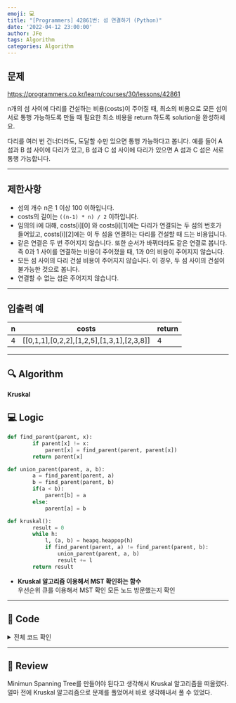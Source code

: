 ```yaml
---
emoji: 💻
title: "[Programmers] 42861번: 섬 연결하기 (Python)"
date: '2022-04-12 23:00:00'
author: JFe
tags: Algorithm
categories: Algorithm
---
```


## 문제
https://programmers.co.kr/learn/courses/30/lessons/42861

n개의 섬 사이에 다리를 건설하는 비용(costs)이 주어질 때, 최소의 비용으로 모든 섬이 서로 통행 가능하도록 만들 때 필요한 최소 비용을 return 하도록 solution을 완성하세요.

다리를 여러 번 건너더라도, 도달할 수만 있으면 통행 가능하다고 봅니다. 예를 들어 A 섬과 B 섬 사이에 다리가 있고, B 섬과 C 섬 사이에 다리가 있으면 A 섬과 C 섬은 서로 통행 가능합니다.

---

## 제한사항  
- 섬의 개수 n은 1 이상 100 이하입니다.  
- costs의 길이는 `((n-1) * n) / 2` 이하입니다.  
- 임의의 i에 대해, costs[i][0] 와 costs[i][1]에는 다리가 연결되는 두 섬의 번호가 들어있고, costs[i][2]에는 이 두 섬을 연결하는 다리를 건설할 때 드는 비용입니다.  
- 같은 연결은 두 번 주어지지 않습니다. 또한 순서가 바뀌더라도 같은 연결로 봅니다. 즉 0과 1 사이를 연결하는 비용이 주어졌을 때, 1과 0의 비용이 주어지지 않습니다.  
- 모든 섬 사이의 다리 건설 비용이 주어지지 않습니다. 이 경우, 두 섬 사이의 건설이 불가능한 것으로 봅니다.  
- 연결할 수 없는 섬은 주어지지 않습니다.  

---

## 입출력 예  
|n|costs|return|
|---|---|---|
|4|[[0,1,1],[0,2,2],[1,2,5],[1,3,1],[2,3,8]]|4|


---

## 🔍 Algorithm
**Kruskal**

## 💻 Logic

```Python
def find_parent(parent, x):
        if parent[x] != x:
            parent[x] = find_parent(parent, parent[x])
        return parent[x]

def union_parent(parent, a, b):
        a = find_parent(parent, a)
        b = find_parent(parent, b)
        if(a < b):
            parent[b] = a
        else:
            parent[a] = b

def kruskal():
        result = 0
        while h:
            l, (a, b) = heapq.heappop(h)
            if find_parent(parent, a) != find_parent(parent, b):
                union_parent(parent, a, b)
                result += l
        return result
```
- **Kruskal 알고리즘 이용해서 MST 확인하는 함수**  
  우선순위 큐를 이용해서 MST 확인
  모든 노드 방문했는지 확인


---

## 🧩 Code
<details><summary>전체 코드 확인</summary>

```Python
import heapq
def solution(n, costs):
    def find_parent(parent, x):
        if parent[x] != x:
            parent[x] = find_parent(parent, parent[x])
        return parent[x]

    def union_parent(parent, a, b):
        a = find_parent(parent, a)
        b = find_parent(parent, b)
        if(a < b):
            parent[b] = a
        else:
            parent[a] = b

    def kruskal():
        result = 0
        while h:
            l, (a, b) = heapq.heappop(h)
            if find_parent(parent, a) != find_parent(parent, b):
                union_parent(parent, a, b)
                result += l
        return result
    
    answer, h = 0, []
    parent = [int(x) for x in range(n)]
    for i in range(len(costs)):
        heapq.heappush(h, (costs[i][2], (costs[i][0], costs[i][1])))
    answer = kruskal()
    return answer
```
</details>

---

## 📝 Review

Minimun Spanning Tree를 만들어야 된다고 생각해서 Kruskal 알고리즘을 떠올렸다.  
얼마 전에 Kruskal 알고리즘으로 문제를 풀었어서 바로 생각해내서 풀 수 있었다.  


```toc
```